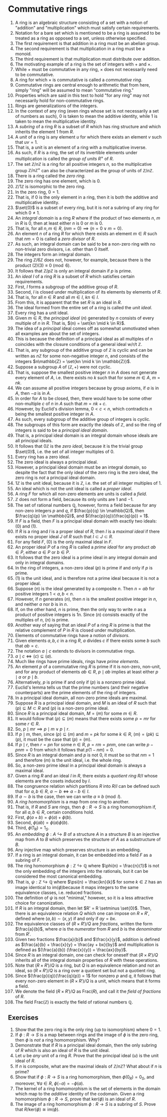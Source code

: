 # Commutative rings

1. A ring is an algebraic structure consisting of a set with a notion of "addition" and "multiplication" which must satisfy certain requirements.
2. Notation for a bare set which is mentioned to be a ring is assumed to be treated as a ring as opposed to a set, unless otherwise specified.
3. The first requirement is that addition in a ring must be an abelian group.
4. The second requirement is that multiplication in a ring must be a monoid.
5. The third requirement is that multiplication must distribute over addition.
6. The motivating example of a ring is the set of integers with $+$ and $\times$.
7. While $+$ must be commutative in any ring, $\times$ does not necessarily need to be commutative.
8. A ring for which $\times$ is commutative is called a *commutative ring*.
9. Commutative rings are central enough to arithmetic that from here, simply "ring" will be assumed to mean "commutative ring."
10. Properties which are said in this text to hold "for any ring" may not necessarily hold for non-commutative rings.
11. Rings are generalizations of the integers.
12. In the context of any ring (even rings whose set is not necessarily a set of numbers as such), $0$ is taken to mean the additive identity, while $1$ is taken to mean the multiplicative identity.
13. A *subring* of a ring $R$ is a subset of $R$ which has ring structure and which inherits the element $1$ from $R$.
14. A *unit* of a ring is any element $u$ for which there exists an element $v$ such that $uv = 1$.
15. That is, a unit is an element of a ring with a multiplicative inverse.
16. As such, if $R$ is a ring, the set of its invertible elements under multiplication is called the *group of units* $R^{\times}$ of $R$.
17. The set $\mathbb{Z}/n\mathbb{Z}$ is a ring for all positive integers $n$, so the multiplicative group $\mathbb{Z}/n\mathbb{Z}^{\times}$ can also be characterized as the group of units of $\mathbb{Z}/n\mathbb{Z}$.
18. There is a ring called the *zero ring.*
19. The zero ring has one element, which is $0$.
20. $\mathbb{Z}/1\mathbb{Z}$ is isomorphic to the zero ring.
21. In the zero ring, $0 = 1$.
22. That is, if $0$ is the only element in a ring, then it is both the additive and multiplicative identity.
23. $\set{0}$ is a subset of every ring, but it is *not* a subring of any ring for which $0 \neq 1$.
24. An *integral domain* is a ring $R$ where if the product of two elements $n$, $m$ in $R$ is $0$, then at least either $n$ is $0$ or $m$ is  $0$.
25. That is, for all $n, m \in R$, $(nm = 0) \implies (n = 0 \lor m = 0)$.
26. An element $n$ of a ring $R$ for which there exists an element $m \in R$ such that $nm = 0$ is called a *zero divisor* of $R$.
27. As such, an integral domain can be said to be a non-zero ring with no non-trivial zero divisors, i.e. other than $0$ itself.
28. The integers form an integral domain.
29. The ring $\mathbb{Z}/6\mathbb{Z}$ does not, however, for example, because there is the product $(2)(3) \equiv 0 \pmod{6}$.
30. It follows that $\mathbb{Z}/p\mathbb{Z}$ is only an integral domain if $p$ is prime.
31. An *ideal* $I$ of a ring $R$ is a subset of $R$ which satisfies certain requirements.
32. First, $I$ forms a subgroup of the additive group of $R$.
33. Second, $I$ is closed under multiplication of its elements by elements of $R$.
34. That is, for all $n \in R$ and all $m \in I$, $kn \in I$.
35. From this, it is apparent that the set $R$ is an ideal in $R$.
36. The ideal formed from the entire set of a ring is called the *unit ideal*.
37. Every ring has a unit ideal.
38. Given $m \in R$, the *principal ideal* $(n)$ generated by $n$ consists of every multiple of $n$ in $R$. That is, $(n) = \set{kn \mid k \in R}$.
39. The idea of a *principal* ideal comes off as somewhat unmotivated when all examples are about the set of integers.
40. This is because the definition of a principal ideal as all multiples of $n$ coincides with the closure conditions of a general ideal w/r/t $\mathbb{Z}$.
41. That is, any subgroup of the additive group of $\mathbb{Z}$ is cyclic and can be written as $n\mathbb{Z}$ for some non-negative integer $n$, and consists of the integers $n\mathbb{Z} = \set{kn \mid k \in \mathbb{Z}}$.
42. Suppose a subgroup $A$ of $(\mathbb{Z}, +)$ were not cyclic.
43. That is, suppose the smallest positive integer $n$ in $A$ does not generate every element of $A$, i.e. there exists no $k$ such that for some $m \in A$, $m = nk$.
44. We can assume all positive integers because by group axioms, if $a$ is in $A$, then $-a$ is in $A$.
45. In order for $A$ to be closed, then, there would have to be some other non-multiple $c$ of $n$ in $A$ such that $m = nk + c$.
46. However, by Euclid's division lemma, $0 < c < n$, which contradicts $n$ being the smallest positive integer in $A$.
47. As such, every subgroup of the additive group of integers is cyclic.
48. The subgroups of this form are exactly the ideals of $\mathbb{Z}$, and so the ring of integers is said to be a *principal ideal domain*.
49. That is, a principal ideal domain is an integral domain whose ideals are all principal ideals.
50. It follows that $0\mathbb{Z}$ is the *zero ideal*, because it is the trivial group $\set{0}$, i.e. the set of all integer multiples of $0$.
51. Every ring has a zero ideal.
52. The zero ideal is always a principal ideal.
53. However, a principal ideal domain must be an integral domain, so despite the fact that the only ideal of the zero ring is the zero ideal, the zero ring is *not* a principal ideal domain.
54. $1\mathbb{Z}$ is the unit ideal, because it is $\mathbb{Z}$, i.e. the set of all integer multiples of $1$.
55. An ideal which is not the unit ideal is called a *proper ideal*.
56. A ring $F$ for which all non-zero elements are units is called a *field.*
57. $\mathbb{Z}$ does not form a field, because its only units are $1$ and $-1$.
58. The set of rational numbers $\mathbb{Q}$, however, forms a field because  for any non-zero integers $p$ and $q$, if $\frac{p}{q} \in \mathbb{Q}$, then $\frac{q}{p} \in \mathbb{Q}$, and $(\frac{p}{q})(\frac{q}{p}) = 1$.
59. If $F$ is a field, then $F$ is a principal ideal domain with exactly two ideals: $(0)$ and $(1)$.
60. If $R$ is a ring and $I$ is a proper ideal of $R$, then $I$ is a *maximal ideal* if there exists no proper ideal $J$ of $R$ such that $I \subset J \subset R$.
61. For any field $F$, $(0)$ is the only maximal ideal in $F$.
62. An proper ideal $P$ of a ring $R$ is called a *prime ideal* for any product $ab \in P$, either $a \in P$ or $b \in P$.
63. It follows that the zero ideal is a prime ideal in any integral domain and only in integral domains.
64. In the ring of integers, a non-zero ideal $(p)$ is prime if and only if $p$ is prime.
65. $(1)$ is the unit ideal, and is therefore not a prime ideal because it is not a proper ideal.
66. Suppose $(n)$ is the ideal generated by a composite $n$. Then $n = ab$ for positive integers $1 < a, b < n$.
67. However, if $n$ generates $(n)$, then $n$ is the smallest positive integer in $n$, and neither $a$ nor $b$ is in $n$.
68. If, on the other hand, $n$ is prime, then the only way to write $n$ as a product of positive integers is $1n$. Since $(n)$ consists exactly of the multiples of $n$, $(n)$ is prime.
69. Another way of saying that an ideal $P$ of a ring $R$ is prime is that the relative complement of $P$ in $R$ is closed under multiplication.
70. Elements of commutative rings have a notion of *divisors.*
71. Given elements $a, b, c$ in a ring $R$, $a$ divides $c$ if there exists some $b$ such that $ab = c$.
72. The notation $a \mid c$ extends to divisors in commutative rings.
73. $a \mid c \iff (c) \subseteq (a)$.
74. Much like rings have prime ideals, rings have *prime elements*.
75. An element $p$ of a commutative ring $R$ is prime if it is non-zero, non-unit, and for any product of elements $ab \in R$, $p \mid ab$ implies at least either $p \mid a$ or $p \mid b$.
76. Alternatively, $p$ is prime if and only if $(p)$ is a nonzero prime ideal.
77. Euclid's lemma tells us that the prime numbers (and their negative counterparts) are the prime elements of the ring of integers.
78. In a principal ideal domain, all non-zero prime ideals are maximal.
79. Suppose $R$ is a principal ideal domain, and $M$ is an ideal of $R$ such that $(p) \subseteq M \subset R$ and $(p)$ is a non-zero prime ideal.
80. Since $R$ is a principal ideal domain, $M = (m)$ for some $m \in R$.
81. It would follow that $(p) \subseteq (m)$ means that there exists some $p = mr$ for some $r \in R$.
82. So, $p \mid mr \implies p\mid m \lor p\mid r$.
83. If $p \mid m$, then, since $(p) \subseteq (m)$ and $m = pk$ for some $k \in R$, $(m) =  (pk) \subseteq (p)$, it must be the case that $(p) = (m)$.
84. If $p \mid r$, then $r = pn$ for some $n \in R$, $p = rm = pnm$, one can write $p - pnm = 0$ from which it follows that $p(1 - nm) = 0$.
85. Since $R$ is an integral domain and $p$ is not $0$, it must be so that $nm = 1$ and therefore $(m)$ is the unit ideal, i.e. the whole ring.
86. So, a non-zero prime ideal in a principal ideal domain is always a maximal ideal.
87. Given a ring $R$ and an ideal $I$ in $R$, there exists a *quotient ring* $R/I$ whose elements are the cosets induced by $I$.
88. The congruence relation which partitions $R$ into $R/I$ can be defined such that for $a, b \in R$, $a \sim b \iff a - b \in I$.
89. If $a \sim b$ is the case, then we can write $a \equiv b \pmod{I}$.
90. A *ring homomorphism* is a map from one ring to another.
91. That is, if $R$ and $S$ are rings, then $\phi: R \to S$ is a ring homomorphism if, for all $a, b \in R$, certain conditions hold.
92. First, $\phi(a + b) = \phi(a) + \phi(b)$.
93. Second, $\phi(ab) = \phi(a)\phi(b)$.
94. Third, $\phi(1_R) = 1_S$.
95. An *embedding* $\phi: A \hookrightarrow B$ of a structure $A$ in a structure $B$ is an injective map from $A$ to $B$ which preserves the structure of $A$ as a substructure of $B$.
96. Any injective map which preserves structure is an embedding.
97. If a ring is an integral domain, it can be embedded into a field $F$ as a subring of $F$.
98. The ring homomorphism $\phi : \mathbb{Z} \hookrightarrow \mathbb{Q}$ where $\phi(n) = \frac{n}{1}$ is not the only embedding of the integers into the rationals, but it can be considered the most canonical embedding.
99. That is, $\psi : \mathbb{Z} \hookrightarrow \mathbb{Q}$ where $\psi(n) = \frac{kn}{k}$ for some $k \in \mathbb{Z}$  has an image identical to $\text{im}(\phi)$because it maps integers to the same equivalence classes, i.e. reduced fractions.
100. The definition of $\psi$ is not "minimal," however, so it is a less attractive choice for canonization.
101. If $R$ is an integral domain, then let $R' = R \setminus \set{0}$. Then, there is an equivalence relation $Q$ which one can impose on $R \times R'$, defined where $(a, b) \sim (x, y)$ if and only if $ay = bx$.
102. The equivalence classes of $(R \times R') / Q$ are *fractions*, written the form $\frac{a}{b}$, where $a$ is the *numerator* from $R$ and $b$ is the *denominator* from $R'$.
103. Given two fractions $\frac{a}{b}$ and $\frac{x}{y}$, addition is defined as $\frac{a}{b} + \frac{x}{y} = \frac{ay + bx}{by}$ and multiplication is defined as $(\frac{a}{b}) (\frac{x}{y}) = \frac{ax}{by}$.
104. Since $R$ is an integral domain, one can check for oneself that $(R \times R') / Q$ inherits all of the integral domain properties of $R$ with these operations.
105. Note that $(R \times R') / Q$ is a ring, but $Q$ is an equivalence relation and not an ideal, so $(R \times R') / Q$ is a ring over a quotient set but not a quotient ring.
106. Since $(\frac{p}{q})(\frac{q}{p}) = 1$ for nonzero $p$ and $q$, it follows that every non-zero element in $(R \times R') / Q$ is a unit, which means that it forms a field.
107. We denote the field $(R \times R') / Q$ as $\text{Frac}(R)$, and call it the *field of fractions* of $R$.
108. The field $\text{Frac}(\mathbb{Z})$ is exactly the field of rational numbers $\mathbb{Q}$.

## Exercises

1. Show that the zero ring is the only ring (up to isomorphism) where $0 = 1$.
2. If $\phi : R \to S$ is a map between rings and the image of $\phi$ is the zero ring, then $\phi$ is *not* a ring homomorphism. Why?
3. Demonstrate that if $R$ is a principal ideal domain, then the only subring of $R$ which is also an ideal of $R$ is the unit ideal.
4. Let $u$ be *any* unit of a ring $R$. Prove that the principal ideal $(u)$ is the unit ideal of $R$.
5. If $n$ is composite, what are the maximal ideals of $\mathbb{Z}/n\mathbb{Z}$? What about if $n$ is prime?
6. Show that if $\phi : R \to S$ is a ring homomorphism, then $\phi(0_R) = 0_S$, and moreover, $\forall{a} \in R$, $\phi(-a) = -\phi(a)$.  
7. The kernel of a ring homomorphism is the set of elements in the domain which map to the *additive* identity of the codomain. Given a ring homomorphism $\phi : R \to S$, prove that $\text{ker}(\phi)$ is an ideal of $R$.
8. The image of a ring homomorphism $\phi : R \to S$ is a subring of $S$. Prove that $R/\text{ker}(\phi) \cong \text{im}(\phi)$.
